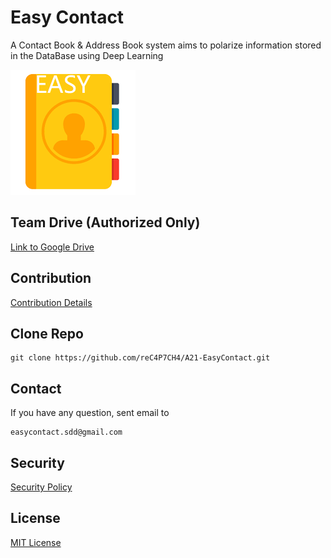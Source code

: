 # Easy Contact

A Contact Book & Address Book system aims to polarize information stored in the DataBase using Deep Learning

![](.FILES/LOGO_200x200.png)

## Team Drive (Authorized Only)

[Link to Google Drive](https://drive.google.com/drive/folders/1_5wAIFeJw4zVVjDTp-KmLhhhi76vAoGF?usp=sharing)

## Contribution

[Contribution Details](https://docs.google.com/document/d/1rknX-dScFkdTH1MUNyShnIzl-PXCaVpOBf0_MluZPO8/edit?usp=sharing)

## Clone Repo

```shell
git clone https://github.com/reC4P7CH4/A21-EasyContact.git
```

## Contact
If you have any question, sent email to

```shell
easycontact.sdd@gmail.com
```

## Security

[Security Policy](SECURITY.md)

## License
[MIT License](LICENSE)